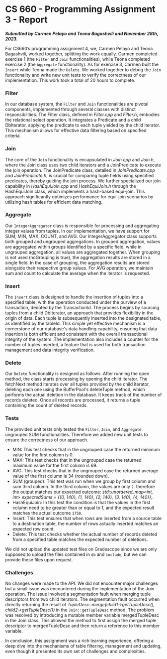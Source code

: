 # CS 660 - Programming Assignment 3 - Report

***Submitted by Carmen Pelayo and Teona Bagashvili and November 28th, 2023.***

For CS660’s programming assignment 4, we, Carmen Pelayo and Teona Bagashvili, worked together, splitting the work equally.
Carmen completed exercise 1 (the `Filter` and `Join` functionalities), while Teona completed exercise 2 (the `Aggregate` functionality).
As for exercise 3, Carmen built the `Insert` while Teona made the `Delete`. We worked together to debug the `Join` functionality and write
new unit tests to verify the correctness of our implementation. This work took a total of 20 hours to complete. 

### Filter

In our database system, the `Filter` and `Join` functionalities are pivotal components, implemented through several classes with
distinct responsibilities. The Filter class, defined in *Filter.cpp* and *Filter.h*, embodies the relational select operation.
It integrates a Predicate and a child DbIterator, applying the predicate to each tuple yielded by the child iterator. This mechanism
allows for effective data filtering based on specified criteria. 

### Join

The core of the `Join` functionality is encapsulated in *Join.cpp* and *Join.h*, where the Join class uses two child iterators and a
JoinPredicate to execute the join operation. The JoinPredicate class, detailed in *JoinPredicate.cpp* and *JoinPredicate.h*, is crucial
for comparing tuple fields using specified predicates, thereby guiding the join process. We further specialized our join capability
in *HashEquiJoin.cpp* and *HashEquiJoin.h* through the HashEquiJoin class, which implements a hash-based equi-join. This approach
significantly optimizes performance for equi-join scenarios by utilizing hash tables for efficient data matching. 

### Aggregate

Our `IntegerAggregator` class is responsible for processing and aggregating integer values from tuples. In our implementation,
we have support for SUM, MIN, MAX, COUNT, and AVG. Our IntegerAggregator class supports both grouped and ungrouped aggregations.
In grouped aggregation, values are aggregated within groups identified by a specific field, while in ungrouped aggregation,
all values are aggregated together. When grouping is not used (noGrouping is true), the aggregation results are stored in a
single field. In the case of grouping, the aggregation results are stored alongside their respective group values. For AVG operation,
we maintain sum and count to calculate the average when the iterator is requested.

### Insert

The `Insert` class is designed to handle the insertion of tuples into a specified table, with the operation conducted under the purview of a transaction, denoted by the TransactionId. The process begins by sourcing tuples from a child DbIterator, an approach that provides flexibility in the origin of data. Each tuple is subsequently inserted into the designated table, as identified by the tableId. This simple yet effective mechanism is a cornerstone of our database's data handling capability, ensuring that data insertion is both efficient and consistent with the overall transactional integrity of the system. The implementation also includes a counter for the number of tuples inserted, a feature that is used for both transaction management and data integrity verification. 


### Delete

Our `Delete` functionality is designed as follows. After running the open method, the class starts processing by opening the
child iterator. The fetchNext method iterates over all tuples provided by the child iterator, deleting each one using the
BufferPool's deleteTuple method, which performs the actual deletion in the database. It keeps track of the number of records
deleted. Once all records are processed, it returns a tuple containing the count of deleted records. 

### Tests

The provided unit tests only tested the `Filter`, `Join`, and `Aggregate` ungrouped SUM functionalities. Therefore we added new unit
tests to ensure the correctness of our approach.

- MIN: This test checks that in the ungrouped case the returned minimum value for the first column is 0.
- MAX: This test checks that in the ungrouped case the returned maximum value for the first column is 69.
- AVG: This test checks that in the ungrouped case the returned average value of the first column is 34 (rounded down).
- SUM (grouped): This test was run when we group by first column and sum third column. In the third column, the values are only `2`.
  therefore the output matches our expected outcome: *std::unordered_map<int, int> expectedSums = {{0, 140}, {1, 140}, {2, 140}, {3, 140}, {4, 140}};*.
- HashEquiJoin: In this test the condition is that the values in the first column need to be greater than or equal to 1, and the expected result matches the actual outcome `1750`.
- Insert: This test ensures that when rows are inserted from a source table to a destination table, the number of rows actually inserted matches an expected row count.
- Delete: This test checks whether the actual number of records deleted from a specified table matches the expected number of deletions.

We did not upload the updated test files on Gradescope since we are only supposed to upload the files contained in `db` and `ìnclude`, but we can provide these files upon request.

### Challenges

No changes were made to the API. We did not encounter major challenges but a small issue was encountered during the implementation of the Join operation. The issue involved a segmentation fault when merging tuple descriptors from two child iterators. The segmentation fault occurred when directly returning the result of *TupleDesc::merge(child1->getTupleDesc(), child2->getTupleDesc())* in the `Join::getTupleDesc` method. The problem was resolved by introducing a mutable member variable mergedTupleDesc in the Join class. This allowed the method to first assign the merged tuple descriptor to mergedTupleDesc and then return a reference to this member variable.

In conclusion, this assignment was a rich learning experience, offering a deep dive into the mechanisms of table filtering, management and updating, even though it presented its own set of challenges and complexities. 

